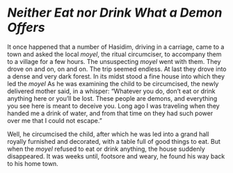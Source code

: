 # ***Neither Eat nor Drink What a Demon Offers***



It once happened that a number of Hasidim, driving in a carriage, came to a town and asked the local *moyel*, the ritual circumciser, to accompany them to a village for a few hours. The unsuspecting *moyel* went with them. They drove on and on, on and on. The trip seemed endless. At last they drove into a dense and very dark forest. In its midst stood a fine house into which they led the *moyel* As he was examining the child to be circumcised, the newly delivered mother said, in a whisper: “Whatever you do, don’t eat or drink anything here or you’ll be lost. These people are demons, and everything you see here is meant to deceive you. Long ago I was traveling when they handed me a drink of water, and from that time on they had such power over me that I could not escape.”

Well, he circumcised the child, after which he was led into a grand hall royally furnished and decorated, with a table full of good things to eat. But when the *moyel* refused to eat or drink anything, the house suddenly disappeared. It was weeks until, footsore and weary, he found his way back to his home town.